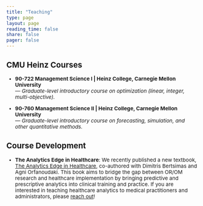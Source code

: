 ```yaml
---
title: "Teaching"
type: page
layout: page
reading_time: false
share: false
pager: false
---
```


<div style="font-size: 0.85rem;">

## CMU Heinz Courses

- **90-722 Management Science I | Heinz College, Carnegie Mellon University**  
   — *Graduate-level introductory course on optimization (linear, integer, multi-objective).*

- **90-760 Management Science II | Heinz College, Carnegie Mellon University**  
   — *Graduate-level introductory course on forecasting, simulation, and other quantitative methods.*

## Course Development

- **The Analytics Edge in Healthcare**: We recently published a new textbook, [The Analytics Edge in Healthcare](https://www.dynamic-ideas.com/books/the-analytics-edge-in-healthcare), co-authored with Dimitris Bertsimas and Agni Orfanoudaki. This book aims to bridge the gap between OR/OM research and healthcare implementation by bringing predictive and prescriptive analytics into clinical training and practice. If you are interested in teaching healthcare analytics to medical practitioners and administrators, please [reach out](mailto:hwiberg@andrew.cmu.edu)!


</div>